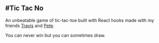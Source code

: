 #Tic Tac No
-

An unbeatable game of tic-tac-toe built with React hooks made with my friends [Travis](http://github.com/tnelson17/) and [Pete](https://github.com/Pete-Eichman).

You can never win but you can sometimes draw.

